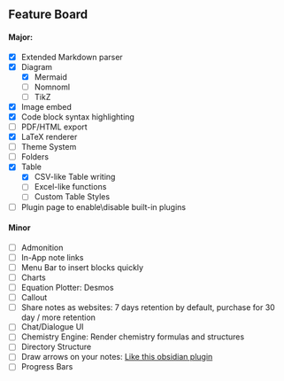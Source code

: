 ## Feature Board

#### Major:

- [x] Extended Markdown parser
- [x] Diagram
  - [x] Mermaid
  - [ ] Nomnoml
  - [ ] TikZ
- [x] Image embed
- [x] Code block syntax highlighting
- [ ] PDF/HTML export
- [x] LaTeX renderer
- [ ] Theme System
- [ ] Folders
- [x] Table
  - [x] CSV-like Table writing
  - [ ] Excel-like functions
  - [ ] Custom Table Styles
- [ ] Plugin page to enable\disable built-in plugins

#### Minor

- [ ] Admonition
- [ ] In-App note links
- [ ] Menu Bar to insert blocks quickly
- [ ] Charts
- [ ] Equation Plotter: Desmos
- [ ] Callout
- [ ] Share notes as websites: 7 days retention by default, purchase for 30 day / more retention
- [ ] Chat/Dialogue UI
- [ ] Chemistry Engine: Render chemistry formulas and structures
- [ ] Directory Structure
- [ ] Draw arrows on your notes: [Like this obsidian plugin](https://github.com/artisticat1/arrows)
- [ ] Progress Bars
